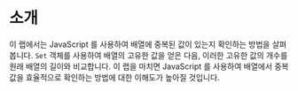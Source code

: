 # 소개

이 랩에서는 JavaScript 를 사용하여 배열에 중복된 값이 있는지 확인하는 방법을 살펴봅니다. `Set` 객체를 사용하여 배열의 고유한 값을 얻은 다음, 이러한 고유한 값의 개수를 원래 배열의 길이와 비교합니다. 이 랩을 마치면 JavaScript 를 사용하여 배열에서 중복 값을 효율적으로 확인하는 방법에 대한 이해도가 높아질 것입니다.
